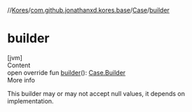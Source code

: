 //[Kores](../../index.md)/[com.github.jonathanxd.kores.base](../index.md)/[Case](index.md)/[builder](builder.md)



# builder  
[jvm]  
Content  
open override fun [builder](builder.md)(): [Case.Builder](-builder/index.md)  
More info  


This builder may or may not accept null values, it depends on implementation.

  




